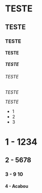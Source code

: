 # TESTE
## TESTE
### TESTE 
#### TESTE
##### TESTE
###### TESTE 

*TESTE*

_TESTE_

 - 1
 - 2
 - 3
 
# 1 - 1234

## 2 - 5678

### 3 - 9 10

#### 4 - Acabou


 